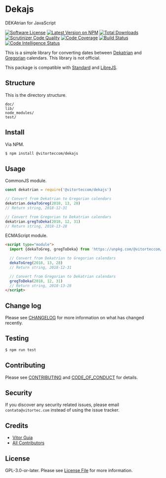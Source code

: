 # Dekajs
DEKAtrian for JavaScript

[![Software License](https://img.shields.io/github/license/vitorteccom/dekajs.svg)](LICENSE.md)
[![Latest Version on NPM](https://img.shields.io/npm/v/@vitorteccom/dekajs.svg)](https://npmjs.org/package/@vitorteccom/dekajs)
[![Total Downloads](https://img.shields.io/npm/dt/@vitorteccom/dekajs.svg)](https://npmjs.org/package/@vitorteccom/dekajs)
[![Scrutinizer Code Quality](https://scrutinizer-ci.com/g/vitorteccom/dekajs/badges/quality-score.png?b=master)](https://scrutinizer-ci.com/g/vitorteccom/dekajs/?branch=master)
[![Code Coverage](https://scrutinizer-ci.com/g/vitorteccom/dekajs/badges/coverage.png?b=master)](https://scrutinizer-ci.com/g/vitorteccom/dekajs/?branch=master)
[![Build Status](https://scrutinizer-ci.com/g/vitorteccom/dekajs/badges/build.png?b=master)](https://scrutinizer-ci.com/g/vitorteccom/dekajs/build-status/master)
[![Code Intelligence Status](https://scrutinizer-ci.com/g/vitorteccom/dekajs/badges/code-intelligence.svg?b=master)](https://scrutinizer-ci.com/code-intelligence)

This is a simple library for converting dates between [Dekatrian](https://www.facebook.com/dekatrian/) and [Gregorian](https://en.wikipedia.org/wiki/Adoption_of_the_Gregorian_calendar) calendars. This library is not official.

This package is compatible with [Standard](https://github.com/standard/standard) and [LibreJS](https://www.gnu.org/software/librejs).

## Structure
This is the directory structure.

```
doc/
lib/
node_modules/
test/
```


## Install

Via NPM.

``` bash
$ npm install @vitorteccom/dekajs
```

## Usage

CommonJS module.

``` javascript
const dekatrian = require('@vitorteccom/dekajs')

// Convert from Dekatrian to Gregorian calendars
dekatrian.dekaToGreg(2018, 13, 28)
// Return string, 2018-12-31

// Convert from Gregorian to Dekatrian calendars
dekatrian.gregToDeka(2018, 12, 31)
// Return string, 2018-13-28
```

ECMAScript module.


``` html
<script type="module">
  import {dekaToGreg, gregToDeka} from 'https://unpkg.com/@vitorteccom/dekajs/lib/dekatrian.mjs'

  // Convert from Dekatrian to Gregorian calendars
  dekaToGreg(2018, 13, 28)
  // Return string, 2018-12-31

  // Convert from Gregorian to Dekatrian calendars
  gregToDeka(2018, 12, 31)
  // Return string, 2018-13-28
</script>
```

## Change log

Please see [CHANGELOG](CHANGELOG.md) for more information on what has changed recently.

## Testing

``` bash
$ npm run test
```

## Contributing

Please see [CONTRIBUTING](CONTRIBUTING.md) and [CODE_OF_CONDUCT](CODE_OF_CONDUCT.md) for details.

## Security

If you discover any security related issues, please email ``contato@vitortec.com`` instead of using the issue tracker.

## Credits

- [Vitor Guia](https://github.com/vitoranguia)
- [All Contributors](../../contributors)

## License

GPL-3.0-or-later. Please see [License File](LICENSE.md) for more information.
